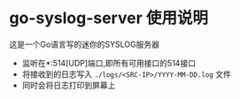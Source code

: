 # go-syslog-server 使用说明
这是一个Go语言写的迷你的SYSLOG服务器

- 监听在*:514[UDP]端口,即所有可用接口的514接口
- 将接收到的日志写入 `./logs/<SRC-IP>/YYYY-MM-DD.log` 文件
- 同时会将日志打印到屏幕上